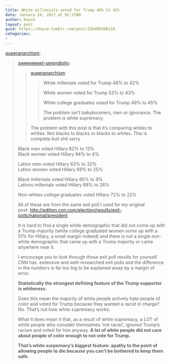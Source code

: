 ```yaml
---
title: White millenials voted for Trump 48% to 42%
date: January 28, 2017 at 02:27AM
author: Doyce
layout: post
guid: https://doyce.tumblr.com/post/156480308110
categories:
- 
--- 
```


<p><a href="http://queeranarchism.tumblr.com/post/156434094813/sweeeeeeet-serendipity-queeranarchism-white" class="tumblr_blog" target="_blank">queeranarchism</a>:</p>

<blockquote>
<p><a href="http://sweeeeeeet-serendipity.tumblr.com/post/156426791655/queeranarchism-white-millenials-voted-for-trump" class="tumblr_blog" target="_blank">sweeeeeeet-serendipity</a>:</p>
<blockquote>
<p><a href="http://queeranarchism.tumblr.com/post/152990089443/white-millenials-voted-for-trump-48-to-42-white" class="tumblr_blog" target="_blank">queeranarchism</a>:</p>
<blockquote>
<p>White millenials voted for Trump 48% to 42%  <br>

White women voted for Trump 53% to 43%  <br>

White college graduates voted for Trump 49% to 45%</p>

<p>The problem isn’t babyboomers, men or ignorance. The problem is white supremacy.</p>
</blockquote>

<p>The problem with this post is that it’s comparing whites to whites. Not blacks to blacks or blacks to whites. This is complete bull shit sorry</p>
</blockquote>
<p>Black men voted Hillary 82% to 13%  <br>
Black women voted Hillary 94% to 4%</p>
<p>Latino men voted Hillary 63% to 32%  <br>
Latino women voted Hillary 69% to 25%</p>
<p>Black millenials voted Hillary 85% to 9%  <br>
Latinos millenials voted Hillary 68% to 26%</p>
<p>Non-whites college graduates voted Hillary 72% to 22%  <br>
 


All of these are from the same exit poll I used for my original post: <a href="http://edition.cnn.com/election/results/exit-polls/national/president" target="_blank">http://edition.cnn.com/election/results/exit-polls/national/president</a></p>
<p>It is hard to find a single white demographic that did not come up with a Trump majority (white college graduated women some up with a 51% for Hillary, a small margin indeed) and there is not a single non-white demographic that came up with a Trump majority or came anywhere near it.  
</p>
<p>

I encourage you to look through those exit poll results for yourself. CNN has  extensive and well-researched exit polls and the difference in the numbers is far too big to be explained away by a margin of error. 
</p>
<p><b>Statistically the strongest defining feature of the Trump supporter is whiteness. </b></p>
<p>Does this mean the majority of white people actively hate people of color and voted for Trump because they wanted a racist in charge? No. That’s not how white supremacy works. </p>
<p>What it does mean it that, as a result of white supremacy, a LOT of white people who consider themselves ‘not racist’, ignored Trump’s racism and voted for him anyway. <b>A lot of white people did not care about people of color enough to not vote for Trump. </b></p>
<p><b>That’s white surpemacy’s biggest feature: apathy to the point of allowing people to die because you can’t be bothered to keep them safe. </b></p>
</blockquote>

<p><img src="http://doycetesterman.com/wp/wp-content/uploads/2017/01/2017-01-28-02.25.040AM.png" alt=""/></p> 
